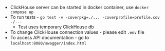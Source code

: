 - ClickHouse server can be started in docker container, use `docker compose up`
- To run tests - `go test -v -coverpkg=./... -coverprofile=profile.cov ./...`
  - Test uses temporary ClickHouse db
- To change ClickHouse connection values - please edit `.env` file
- To access API documentation - go to `localhost:8080/swagger/index.html`
